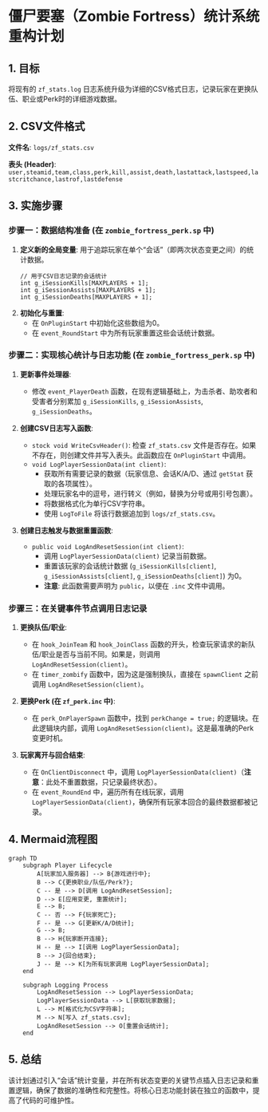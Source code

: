 # 僵尸要塞（Zombie Fortress）统计系统重构计划

## 1. 目标

将现有的 `zf_stats.log` 日志系统升级为详细的CSV格式日志，记录玩家在更换队伍、职业或Perk时的详细游戏数据。

## 2. CSV文件格式

**文件名**: `logs/zf_stats.csv`

**表头 (Header)**:
`user,steamid,team,class,perk,kill,assist,death,lastattack,lastspeed,lastcritchance,lastrof,lastdefense`

## 3. 实施步骤

### 步骤一：数据结构准备 (在 `zombie_fortress_perk.sp` 中)

1.  **定义新的全局变量**: 用于追踪玩家在单个“会话”（即两次状态变更之间）的统计数据。
    ```sourcepawn
    // 用于CSV日志记录的会话统计
    int g_iSessionKills[MAXPLAYERS + 1];
    int g_iSessionAssists[MAXPLAYERS + 1];
    int g_iSessionDeaths[MAXPLAYERS + 1];
    ```
2.  **初始化与重置**:
    *   在 `OnPluginStart` 中初始化这些数组为0。
    *   在 `event_RoundStart` 中为所有玩家重置这些会话统计数据。

### 步骤二：实现核心统计与日志功能 (在 `zombie_fortress_perk.sp` 中)

1.  **更新事件处理器**:
    *   修改 `event_PlayerDeath` 函数，在现有逻辑基础上，为击杀者、助攻者和受害者分别累加 `g_iSessionKills`, `g_iSessionAssists`, `g_iSessionDeaths`。

2.  **创建CSV日志写入函数**:
    *   `stock void WriteCsvHeader()`: 检查 `zf_stats.csv` 文件是否存在。如果不存在，则创建文件并写入表头。此函数应在 `OnPluginStart` 中调用。
    *   `void LogPlayerSessionData(int client)`:
        *   获取所有需要记录的数据（玩家信息、会话K/A/D、通过 `getStat` 获取的各项属性）。
        *   处理玩家名中的逗号，进行转义（例如，替换为分号或用引号包裹）。
        *   将数据格式化为单行CSV字符串。
        *   使用 `LogToFile` 将该行数据追加到 `logs/zf_stats.csv`。

3.  **创建日志触发与数据重置函数**:
    *   `public void LogAndResetSession(int client)`:
        *   调用 `LogPlayerSessionData(client)` 记录当前数据。
        *   重置该玩家的会话统计数据 (`g_iSessionKills[client]`, `g_iSessionAssists[client]`, `g_iSessionDeaths[client]`) 为0。
        *   **注意**: 此函数需要声明为 `public`，以便在 `.inc` 文件中调用。

### 步骤三：在关键事件节点调用日志记录

1.  **更换队伍/职业**:
    *   在 `hook_JoinTeam` 和 `hook_JoinClass` 函数的开头，检查玩家请求的新队伍/职业是否与当前不同。如果是，则调用 `LogAndResetSession(client)`。
    *   在 `timer_zombify` 函数中，因为这是强制换队，直接在 `spawnClient` 之前调用 `LogAndResetSession(client)`。

2.  **更换Perk (在 `zf_perk.inc` 中)**:
    *   在 `perk_OnPlayerSpawn` 函数中，找到 `perkChange = true;` 的逻辑块。在此逻辑块内部，调用 `LogAndResetSession(client)`。这是最准确的Perk变更时机。

3.  **玩家离开与回合结束**:
    *   在 `OnClientDisconnect` 中，调用 `LogPlayerSessionData(client)`（**注意**：此处不重置数据，只记录最终状态）。
    *   在 `event_RoundEnd` 中，遍历所有在线玩家，调用 `LogPlayerSessionData(client)`，确保所有玩家本回合的最终数据都被记录。

## 4. Mermaid流程图

```mermaid
graph TD
    subgraph Player Lifecycle
        A[玩家加入服务器] --> B{游戏进行中};
        B --> C{更换职业/队伍/Perk?};
        C -- 是 --> D[调用 LogAndResetSession];
        D --> E[应用变更, 重置统计];
        E --> B;
        C -- 否 --> F{玩家死亡};
        F -- 是 --> G[更新K/A/D统计];
        G --> B;
        B --> H{玩家断开连接};
        H -- 是 --> I[调用 LogPlayerSessionData];
        B --> J{回合结束};
        J -- 是 --> K[为所有玩家调用 LogPlayerSessionData];
    end

    subgraph Logging Process
        LogAndResetSession --> LogPlayerSessionData;
        LogPlayerSessionData --> L[获取玩家数据];
        L --> M[格式化为CSV字符串];
        M --> N[写入 zf_stats.csv];
        LogAndResetSession --> O[重置会话统计];
    end
```

## 5. 总结

该计划通过引入“会话”统计变量，并在所有状态变更的关键节点插入日志记录和重置逻辑，确保了数据的准确性和完整性。将核心日志功能封装在独立的函数中，提高了代码的可维护性。
